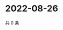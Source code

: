 # 2022-08-26

共 0 条

<!-- BEGIN WEIBO -->
<!-- 最后更新时间 Fri Aug 26 2022 12:17:40 GMT+0800 (China Standard Time) -->

<!-- END WEIBO -->
